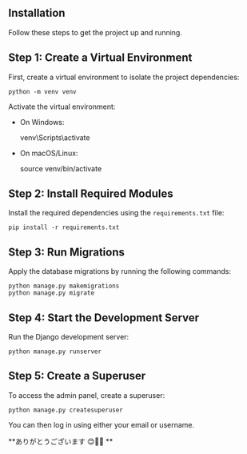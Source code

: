 
Installation
------------

Follow these steps to get the project up and running.

Step 1: Create a Virtual Environment
------------------------------------
First, create a virtual environment to isolate the project dependencies:

    python -m venv venv

Activate the virtual environment:

- On Windows:
  
    venv\Scripts\activate
  
- On macOS/Linux:
  
    source venv/bin/activate


Step 2: Install Required Modules
--------------------------------
Install the required dependencies using the `requirements.txt` file:

    pip install -r requirements.txt


Step 3: Run Migrations
----------------------
Apply the database migrations by running the following commands:

    python manage.py makemigrations
    python manage.py migrate


Step 4: Start the Development Server
------------------------------------
Run the Django development server:

    python manage.py runserver


Step 5: Create a Superuser
--------------------------
To access the admin panel, create a superuser:

    python manage.py createsuperuser

You can then log in using either your email or username.



**ありがとうございます 😊🎉✨
**
